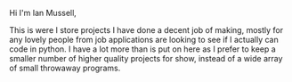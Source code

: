 Hi I'm Ian Mussell,

This is were I store projects I have done a decent job of making, mostly for any lovely people from job applications are looking to see if I actually can code in python.
I have a lot more than is put on here as I prefer to keep a smaller number of higher quality projects for show, instead of a wide array of small throwaway programs.

<!---
PhaeronFeO/PhaeronFeO is a ✨ special ✨ repository because its `README.md` (this file) appears on your GitHub profile.
You can click the Preview link to take a look at your changes.
--->
